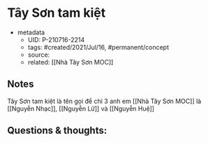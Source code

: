 # Tây Sơn tam kiệt

- metadata
	- UID: P-210716-2214
	- tags: #created/2021/Jul/16, #permanent/concept 
	- source: 
	- related: [[Nhà Tây Sơn MOC]]

## Notes
Tây Sơn tam kiệt là tên gọi để chỉ 3 anh em [[Nhà Tây Sơn MOC]] là [[Nguyễn Nhạc]], [[Nguyễn Lữ]] và [[Nguyễn Huệ]]

## Questions & thoughts:


